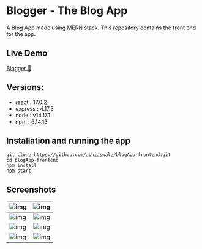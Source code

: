 # Blogger - The Blog App

A Blog App made using MERN stack. This repository contains the front end for the app.

## Live Demo 

[Blogger 📱](https://blog-app03.netlify.app/"Blogger")

## Versions:
- react : 17.0.2
- express : 4.17.3
- node :  v14.17.1
- npm : 6.14.13

## Installation and running the app

    git clone https://github.com/abhiaswale/blogApp-frontend.git
    cd blogApp-frontend
    npm install
    npm start

## Screenshots

|![img](https://i.imgur.com/IDqLwpU.png) |![img](https://i.imgur.com/6H1r6pq.png) |
| --------- | -----:|
|![img](https://i.imgur.com/8hRcxYg.png) |![img](https://i.imgur.com/UIR7pLw.png)  |
|![img](https://i.imgur.com/X7sRfD3.png) |![img](https://i.imgur.com/s51Ggys.png) |
|![img](https://i.imgur.com/O4SkacU.jpg) |![img](https://i.imgur.com/klW7sLT.jpg)  |
